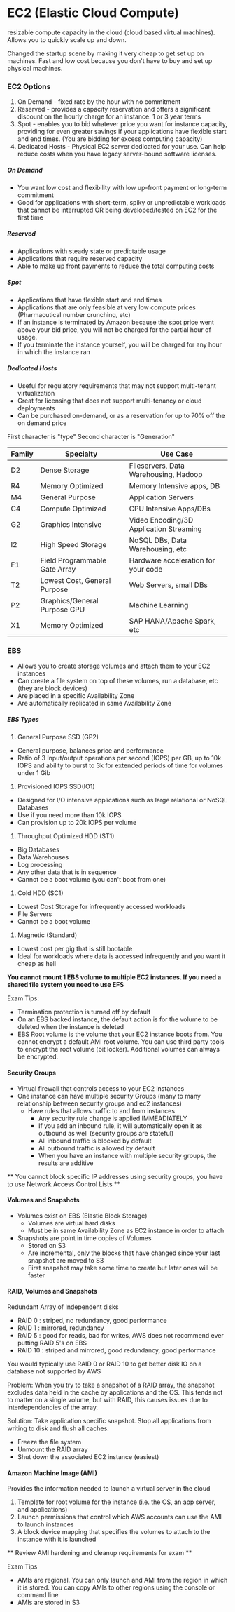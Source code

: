 # EC2 (Elastic Cloud Compute)
resizable compute capacity in the cloud (cloud based virtual machines). Allows you to quickly scale up and down.

Changed the startup scene by making it very cheap to get set up on machines. Fast and low cost because you don't have to buy and set up physical machines.

### EC2 Options
1. On Demand - fixed rate by the hour with no commitment
1. Reserved - provides a capacity reservation and offers a significant discount on the hourly charge for an instance. 1 or 3 year terms
1. Spot - enables you to bid whatever price you want for instance capacity, providing for even greater savings if your applications have flexible start and end times. (You are bidding for excess computing capacity)
1. Dedicated Hosts - Physical EC2 server dedicated for your use. Can help reduce costs when you have legacy server-bound software licenses.

##### On Demand
- You want low cost and flexibility with low up-front payment or long-term commitment
- Good for applications with short-term, spiky or unpredictable workloads that cannot be interrupted OR being developed/tested on EC2 for the first time

##### Reserved
- Applications with steady state or predictable usage
- Applications that require reserved capacity
- Able to make up front payments to reduce the total computing costs

##### Spot
- Applications that have flexible start and end times
- Applications that are only feasible at very low compute prices (Pharmacutical number crunching, etc)
- If an instance is terminated by Amazon because the spot price went above your bid price, you will not be charged for the partial hour of usage.
- If you terminate the instance yourself, you will be charged for any hour in which the instance ran


##### Dedicated Hosts
- Useful for regulatory requirements that may not support multi-tenant virtualization
- Great for licensing that does not support multi-tenancy or cloud deployments
- Can be purchased on-demand, or as a reservation for up to 70% off the on demand price


First character is "type"
Second character is "Generation"

|Family|Specialty|Use Case|
|------|---------|--------|
|D2|Dense Storage|Fileservers, Data Warehousing, Hadoop
|R4|Memory Optimized|Memory Intensive apps, DB|
|M4|General Purpose|Application Servers|
|C4|Compute Optimized|CPU Intensive Apps/DBs|
|G2|Graphics Intensive|Video Encoding/3D Application Streaming|
|I2|High Speed Storage|NoSQL DBs, Data Warehousing, etc|
|F1|Field Programmable Gate Array|Hardware acceleration for your code|
|T2|Lowest Cost, General Purpose|Web Servers, small DBs|
|P2|Graphics/General Purpose GPU|Machine Learning|
|X1|Memory Optimized|SAP HANA/Apache Spark, etc|

### EBS
- Allows you to create storage volumes and attach them to your EC2 instances
- Can create a file system on top of these volumes, run a database, etc (they are block devices)
- Are placed in a specific Availability Zone
- Are automatically replicated in same Availability Zone

##### EBS Types
1. General Purpose SSD (GP2)
  - General purpose, balances price and performance
  - Ratio of 3 Input/output operations per second (IOPS) per GB, up to 10k IOPS and ability to burst to 3k for extended periods of time for volumes under 1 Gib
1. Provisioned IOPS SSD(IO1)
  - Designed for I/O intensive applications such as large relational or NoSQL Databases
  - Use if you need more than 10k IOPS
  - Can provision up to 20k IOPS per volume
1. Throughput Optimized HDD (ST1)
  - Big Databases
  - Data Warehouses
  - Log processing
  - Any other data that is in sequence
  - Cannot be a boot volume (you can't boot from one)
1. Cold HDD (SC1)
  - Lowest Cost Storage for infrequently accessed workloads
  - File Servers
  - Cannot be a boot volume
1. Magnetic (Standard)
 - Lowest cost per gig that is still bootable
 - Ideal for workloads where data is accessed infrequently and you want it cheap as hell


 **You cannot mount 1 EBS volume to multiple EC2 instances. If you need a shared file system you need to use EFS**

Exam Tips:
- Termination protection is turned off by default
- On an EBS backed instance, the default action is for the volume to be deleted when the instance is deleted
- EBS Root volume is the volume that your EC2 instance boots from. You cannot encrypt a default AMI root volume. You can use third party tools to encrypt the root volume (bit locker). Additional volumes can always be encrypted.


#### Security Groups
- Virtual firewall that controls access to your EC2 instances
- One instance can have multiple security Groups (many to many relationship between security groups and ec2 instances)
   - Have rules that allows traffic to and from instances
     - Any security rule change is applied IMMEADIATELY
     - If you add an inbound rule, it will automatically open it as outbound as well (security groups are stateful)
     - All inbound traffic is blocked by default
     - All outbound traffic is allowed by default
     - When you have an instance with multiple security groups, the results are additive

** You cannot block specific IP addresses using security groups, you have to use Network Access Control Lists **

#### Volumes and Snapshots
- Volumes exist on EBS (Elastic Block Storage)
  - Volumes are virtual hard disks
  - Must be in same Availability Zone as EC2 instance in order to attach
- Snapshots are point in time copies of Volumes
  - Stored on S3
  - Are incremental, only the blocks that have changed since your last snapshot are moved to S3
  - First snapshot may take some time to create but later ones will be faster

#### RAID, Volumes and Snapshots
Redundant Array of Independent disks
- RAID 0 : striped, no redundancy, good performance
- RAID 1 : mirrored, redundancy
- RAID 5 : good for reads, bad for writes, AWS does not recommend ever putting RAID 5's on EBS
- RAID 10 : striped and mirrored, good redundancy, good performance

You would typically use RAID 0 or RAID 10 to get better disk IO on a database not supported by AWS

Problem: When you try to take a snapshot of a RAID array, the snapshot excludes data held in the cache by applications and the OS. This tends not to matter on a single volume, but with RAID, this causes issues due to interdependencies of the array.

Solution: Take application specific snapshot. Stop all applications from writing to disk and flush all caches.
- Freeze the file system
- Unmount the RAID array
- Shut down the associated EC2 instance (easiest)

#### Amazon Machine Image (AMI)
Provides the information needed to launch a virtual server in the cloud
1. Template for root volume for the instance (i.e. the OS, an app server, and applications)
1. Launch permissions that control which AWS accounts can use the AMI to launch instances
1. A block device mapping that specifies the volumes to attach to the instance with it is launched

** Review AMI hardening and cleanup requirements for exam **

Exam Tips
- AMIs are regional. You can only launch and AMI from the region in which it is stored. You can copy AMIs to other regions using the console or command line
- AMIs are stored in S3
